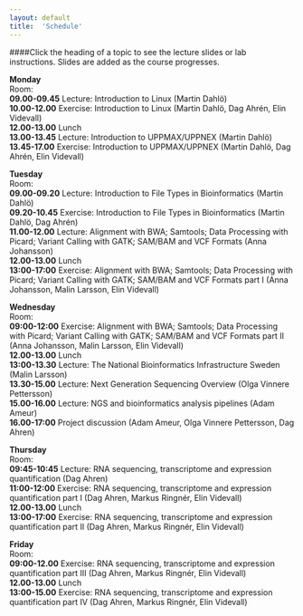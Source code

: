 ```yaml
---
layout: default
title:  'Schedule'
---
```


####Click the heading of a topic to see the lecture slides or lab instructions. Slides are added as the course progresses.

**Monday**  
Room:   
**09.00-09.45** Lecture: Introduction to Linux (Martin Dahlö)  
**10.00-12.00** Exercise: Introduction to Linux (Martin Dahlö, Dag Ahrén, Elin Videvall)  
**12.00-13.00** Lunch  
**13.00-13.45** Lecture: Introduction to UPPMAX/UPPNEX (Martin Dahlö)  
**13.45-17.00** Exercise: Introduction to UPPMAX/UPPNEX (Martin Dahlö, Dag Ahrén, Elin Videvall)   

**Tuesday**  
Room:   
**09.00-09.20** Lecture: Introduction to File Types in Bioinformatics (Martin Dahlö)  
**09.20-10.45** Exercise: Introduction to File Types in Bioinformatics (Martin Dahlö, Dag Ahrén)  
**11.00-12.00** Lecture: Alignment with BWA; Samtools; Data Processing with Picard; Variant Calling with GATK; SAM/BAM and VCF Formats (Anna Johansson)  
**12.00-13.00** Lunch  
**13:00-17:00** Exercise: Alignment with BWA; Samtools; Data Processing with Picard; Variant Calling with GATK; SAM/BAM and VCF   Formats part I (Anna Johansson, Malin Larsson, Elin Videvall)  

**Wednesday**  
Room:   
**09:00-12:00** Exercise: Alignment with BWA; Samtools; Data Processing with Picard; Variant Calling with GATK; SAM/BAM and VCF Formats part II (Anna Johansson, Malin Larsson, Elin Videvall)   
**12.00-13.00** Lunch  
**13:00-13.30** Lecture: The National Bioinformatics Infrastructure Sweden (Malin Larsson)  
**13.30-15.00** Lecture: Next Generation Sequencing Overview (Olga Vinnere Pettersson)  
**15.00-16.00** Lecture: NGS and bioinformatics analysis pipelines (Adam Ameur)  
**16.00-17:00** Project discussion (Adam Ameur, Olga Vinnere Pettersson, Dag Ahren)   

**Thursday**  
Room:   
**09:45-10:45** Lecture: RNA sequencing, transcriptome and expression quantification (Dag Ahren)  
**11:00-12:00** Exercise: RNA sequencing, transcriptome and expression quantification part I (Dag Ahren, Markus Ringnér, Elin Videvall)   
**12.00-13.00** Lunch  
**13:00-17:00** Exercise: RNA sequencing, transcriptome and expression quantification part II (Dag Ahren, Markus Ringnér, Elin Videvall)   

**Friday**  
Room:   
**09:00-12.00** Exercise: RNA sequencing, transcriptome and expression quantification part III (Dag Ahren, Markus Ringnér, Elin Videvall)  
**12.00-13.00** Lunch  
**13:00-15.00** Exercise: RNA sequencing, transcriptome and expression quantification part IV (Dag Ahren, Markus Ringnér, Elin Videvall)    


